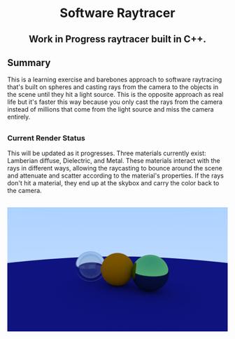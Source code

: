 <h1 align="center">
    <br>
    Software Raytracer
    <br>
</h1>

<h2 align="center">
    Work in Progress raytracer built in C++.
</h2>

<h2>
    Summary
</h2>

This is a learning exercise and barebones approach to software raytracing that's built on spheres and casting rays from the camera to the objects in the scene until they hit a light source. This is the opposite approach as real life but it's faster this way because you only cast the rays from the camera instead of millions that come from the light source and miss the camera entirely. 

##

<h3>
    Current Render Status
</h3>

This will be updated as it progresses. Three materials currently exist: Lamberian diffuse, Dielectric, and Metal. These materials interact with the rays in different ways, allowing the raycasting to bounce around the scene and attenuate and scatter according to the material's properties. If the rays don't hit a material, they end up at the skybox and carry the color back to the camera.

##

<p align="center">
    <img src="result.png">
</p>

##